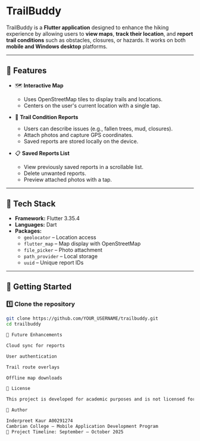 # TrailBuddy

TrailBuddy is a **Flutter application** designed to enhance the hiking experience by allowing users to **view maps**, **track their location**, and **report trail conditions** such as obstacles, closures, or hazards. It works on both **mobile and Windows desktop** platforms.

---

## 📱 Features

- 🗺 **Interactive Map**  
  - Uses OpenStreetMap tiles to display trails and locations.  
  - Centers on the user's current location with a single tap.

- 📝 **Trail Condition Reports**  
  - Users can describe issues (e.g., fallen trees, mud, closures).  
  - Attach photos and capture GPS coordinates.  
  - Saved reports are stored locally on the device.

- 📋 **Saved Reports List**  
  - View previously saved reports in a scrollable list.  
  - Delete unwanted reports.  
  - Preview attached photos with a tap.

---

## 🧰 Tech Stack

- **Framework:** Flutter 3.35.4  
- **Languages:** Dart  
- **Packages:**  
  - `geolocator` – Location access  
  - `flutter_map` – Map display with OpenStreetMap  
  - `file_picker` – Photo attachment  
  - `path_provider` – Local storage  
  - `uuid` – Unique report IDs  

---

## 🚀 Getting Started

### 1️⃣ Clone the repository
```bash
git clone https://github.com/YOUR_USERNAME/trailbuddy.git
cd trailbuddy

🧠 Future Enhancements

Cloud sync for reports

User authentication

Trail route overlays

Offline map downloads

📄 License

This project is developed for academic purposes and is not licensed for commercial distribution.

👤 Author

Inderpreet Kaur A00291274
Cambrian College — Mobile Application Development Program
📅 Project Timeline: September – October 2025
